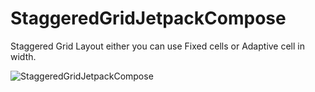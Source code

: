 # StaggeredGridJetpackCompose

Staggered Grid Layout either you can use Fixed cells or Adaptive cell in width.

![StaggeredGridJetpackCompose](https://user-images.githubusercontent.com/41910370/221294599-4eb062e9-e6a8-402b-be00-d934caba4fa0.jpg)
